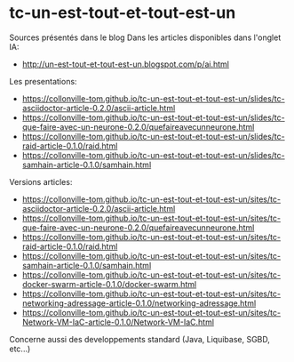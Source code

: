 # tc-un-est-tout-et-tout-est-un
Sources présentés dans le blog
Dans les articles disponibles dans l'onglet IA:

* http://un-est-tout-et-tout-est-un.blogspot.com/p/ai.html

Les presentations:

* https://collonville-tom.github.io/tc-un-est-tout-et-tout-est-un/slides/tc-asciidoctor-article-0.2.0/ascii-article.html
* https://collonville-tom.github.io/tc-un-est-tout-et-tout-est-un/slides/tc-que-faire-avec-un-neurone-0.2.0/quefaireavecunneurone.html
* https://collonville-tom.github.io/tc-un-est-tout-et-tout-est-un/slides/tc-raid-article-0.1.0/raid.html
* https://collonville-tom.github.io/tc-un-est-tout-et-tout-est-un/slides/tc-samhain-article-0.1.0/samhain.html

Versions articles:

* https://collonville-tom.github.io/tc-un-est-tout-et-tout-est-un/sites/tc-asciidoctor-article-0.2.0/ascii-article.html
* https://collonville-tom.github.io/tc-un-est-tout-et-tout-est-un/sites/tc-que-faire-avec-un-neurone-0.2.0/quefaireavecunneurone.html
* https://collonville-tom.github.io/tc-un-est-tout-et-tout-est-un/sites/tc-raid-article-0.1.0/raid.html
* https://collonville-tom.github.io/tc-un-est-tout-et-tout-est-un/sites/tc-samhain-article-0.1.0/samhain.html
* https://collonville-tom.github.io/tc-un-est-tout-et-tout-est-un/sites/tc-docker-swarm-article-0.1.0/docker-swarm.html
* https://collonville-tom.github.io/tc-un-est-tout-et-tout-est-un/sites/tc-networking-adressage-article-0.1.0/networking-adressage.html
* https://collonville-tom.github.io/tc-un-est-tout-et-tout-est-un/sites/tc-Network-VM-IaC-article-0.1.0/Network-VM-IaC.html

Concerne aussi des developpements standard (Java, Liquibase, SGBD, etc...)
